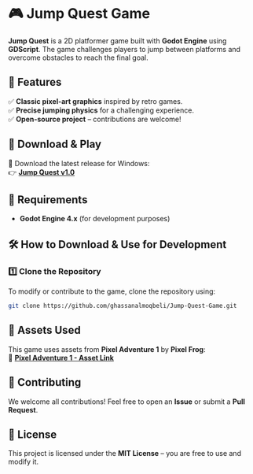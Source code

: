 # 🎮 Jump Quest Game  

**Jump Quest** is a 2D platformer game built with **Godot Engine** using **GDScript**. The game challenges players to jump between platforms and overcome obstacles to reach the final goal.  

## 🚀 Features  
✅ **Classic pixel-art graphics** inspired by retro games.  
✅ **Precise jumping physics** for a challenging experience.   
✅ **Open-source project** – contributions are welcome!  

## 💾 Download & Play  
🔹 Download the latest release for Windows:  
👉 **[Jump Quest v1.0](https://github.com/ghassanalmoqbeli/Jump-Quest-Game/releases/tag/v1.0)**  

## 🔧 Requirements  
- **Godot Engine 4.x** (for development purposes)
  
## 🛠️ How to Download & Use for Development  
### 1️⃣ Clone the Repository  
To modify or contribute to the game, clone the repository using:  
```sh
git clone https://github.com/ghassanalmoqbeli/Jump-Quest-Game.git
```
## 🎨 Assets Used  
This game uses assets from **Pixel Adventure 1** by **Pixel Frog**:  
🔗 **[Pixel Adventure 1 - Asset Link](https://pixelfrog-assets.itch.io/pixel-adventure-1)**  

## 🤝 Contributing  
We welcome all contributions! Feel free to open an **Issue** or submit a **Pull Request**.  

## 📜 License  
This project is licensed under the **MIT License** – you are free to use and modify it.  
